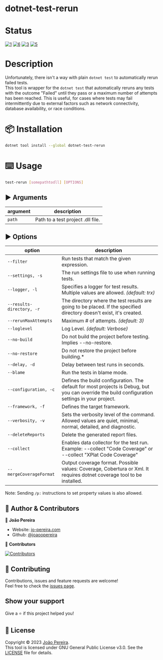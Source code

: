 # dotnet-test-rerun

# Status
[![1]][2] [![6]][7] [![3]][4] [![5]][4]

# Description
Unfortunately, there isn't a way with plain `dotnet test` to automatically rerun failed tests.\
This tool is wrapper for the `dotnet test` that automatically reruns any tests with the outcome "Failed" until they pass or a maximum number of attempts has been reached. This is useful, for cases where tests may fail intermittently due to external factors such as network connectivity, database availability, or race conditions.

# :package: Installation
```sh
dotnet tool install --global dotnet-test-rerun
```

# :keyboard: Usage
```sh
test-rerun [somepathtodll] [OPTIONS]
```

## :arrow_forward: Arguments
| argument | description                       |
| -------- | --------------------------------- |
| `path`   | Path to a test project .dll file. |

## :arrow_forward: Options
| option                    | description                                                                                                                                     |
|---------------------------|-------------------------------------------------------------------------------------------------------------------------------------------------|
| `--filter`                | Run tests that match the given expression.                                                                                                      |
| `--settings, -s`          | The run settings file to use when running tests.                                                                                                |
| `--logger, -l`            | Specifies a logger for test results. Multiple values are allowed. *(default: trx)*                                                              |
| `--results-directory, -r` | The directory where the test results are going to be placed. If the specified directory doesn't exist, it's created.                            |
| `--rerunMaxAttempts`      | Maximum # of attempts. *(default: 3)*                                                                                                           |
| `--loglevel`              | Log Level. *(default: Verbose)*                                                                                                                 |
| `--no-build`              | Do not build the project before testing. Implies --no-restore.                                                                                  |
| `--no-restore`            | Do not restore the project before building.*                                                                                                    |
| `--delay, -d`             | Delay between test runs in seconds.                                                                                                             |
| `--blame`                 | Run the tests in blame mode.                                                                                                                    |
| `--configuration, -c`     | Defines the build configuration. The default for most projects is Debug, but you can override the build configuration settings in your project. |
| `--framework, -f`         | Defines the target framework.                                                                                                                   |
| `--verbosity, -v`         | Sets the verbosity level of the command. Allowed values are quiet, minimal, normal, detailed, and diagnostic.                                   |
| `--deleteReports`         | Delete the generated report files.                                                                                                              |
| `--collect`               | Enables data collector for the test run. Example: --collect "Code Coverage" or --collect "XPlat Code Coverage"                                  |
| `--mergeCoverageFormat`   | Output coverage format. Possible values: Coverage, Cobertura or Xml. It requires dotnet coverage tool to be installed.                          |             


Note: Sending `/p:` instructions to set property values is also allowed.

## 👤 Author & Contributors

👤 **João Pereira**

- Website: [jo-pereira.com](https://jo-pereira.com)
- Github: [@joaoopereira](https://github.com/joaoopereira)

👥 **Contributors**

[![Contributors](https://contrib.rocks/image?repo=joaoopereira/dotnet-test-rerun)](https://github.com/joaoopereira/dotnet-test-rerun/graphs/contributors)

## :handshake: Contributing

Contributions, issues and feature requests are welcome!\
Feel free to check the [issues page](https://github.com/joaoopereira/dotnet-test-rerun/issues).

## Show your support

Give a :star: if this project helped you!

## :memo: License

Copyright © 2023 [João Pereira](https://github.com/joaoopereira).\
This tool is licensed under GNU General Public License v3.0. See the [LICENSE](/LICENSE) file for details.

[1]: https://github.com/joaoopereira/dotnet-test-rerun/actions/workflows/cd.yml/badge.svg
[2]: https://github.com/joaoopereira/dotnet-test-rerun/actions/workflows/cd.yml
[3]: https://img.shields.io/nuget/v/dotnet-test-rerun.svg?label=dotnet-test-rerun
[4]: https://www.nuget.org/packages/dotnet-test-rerun
[5]: https://img.shields.io/nuget/dt/dotnet-test-rerun.svg?label=downloads
[6]: https://coveralls.io/repos/github/joaoopereira/dotnet-test-rerun/badge.svg?branch=main
[7]: https://coveralls.io/github/joaoopereira/dotnet-test-rerun?branch=main
